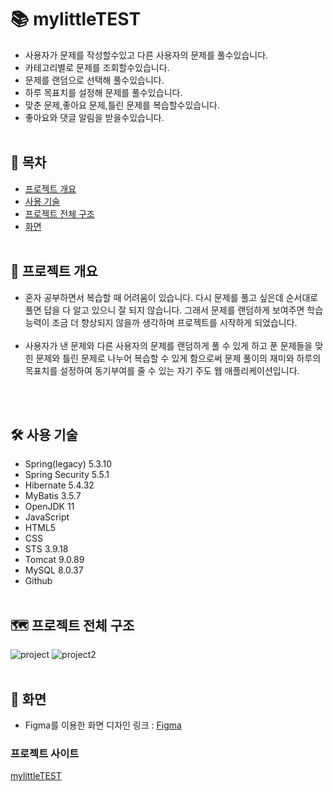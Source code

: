 # 📚 mylittleTEST
- 사용자가 문제를 작성할수있고 다른 사용자의 문제를 풀수있습니다.
- 카테고리별로 문제를 조회할수있습니다.
- 문제를 랜덤으로 선택해 풀수있습니다.
- 하루 목표치를 설정해 문제를 풀수있습니다.
- 맞춘 문제,좋아요 문제,틀린 문제를 복습할수있습니다.
- 좋아요와 댓글 알림을 받을수있습니다.
<br><br>

## 📎 목차
  - [프로젝트 개요](#-프로젝트-개요) 
  - [사용 기술](#-사용-기술)
  - [프로젝트 전체 구조](#️-프로젝트-전체-구조)
  - [화면](#-화면)
<br><br>

## 📜 프로젝트 개요
- 혼자 공부하면서 복습할 때 어려움이 있습니다. 다시 문제를 풀고 싶은데 순서대로 풀면 답을 다 알고 있으니 잘 되지 않습니다. 그래서 문제를 랜덤하게 보여주면 학습 능력이 조금 더 향상되지 않을까 생각하며 프로젝트를 시작하게 되었습니다.
<br><br>
- 사용자가 낸 문제와 다른 사용자의 문제를 랜덤하게 풀 수 있게 하고 푼 문제들을 맞힌 문제와 틀린 문제로 나누어 복습할 수 있게 함으로써 문제 풀이의 재미와 하루의 목표치를 설정하여 동기부여를 줄 수 있는 자기 주도 웹 애플리케이션입니다.

<br><br>

## 🛠 사용 기술
- Spring(legacy) 5.3.10
- Spring Security 5.5.1
- Hibernate 5.4.32
- MyBatis 3.5.7
- OpenJDK 11
- JavaScript
- HTML5
- CSS
- STS 3.9.18
- Tomcat 9.0.89
- MySQL 8.0.37
- Github
<br><br>

## 🗺️ 프로젝트 전체 구조
![project](https://github.com/user-attachments/assets/3b459c19-09f1-4dfc-88aa-38b53cc9de56)
![project2](https://github.com/user-attachments/assets/218d7dd7-929c-46bf-8298-6ec0b5399c98)
<br><br>

## 📱 화면
- Figma를 이용한 화면 디자인
링크 : [Figma](https://www.figma.com/design/hHgcvYznhh1CB3CqHJRmtk/mylittletest?node-id=0-1&m=dev&t=KozgoXWVUL2zTBFF-1)

### 프로젝트 사이트
[mylittleTEST](http://jjezen.cafe24.com/mylittletest/login)
<br><br>
  
  
<br><br>
  



